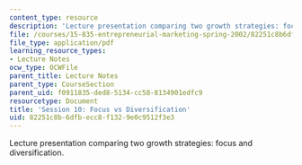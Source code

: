 ```yaml
---
content_type: resource
description: 'Lecture presentation comparing two growth strategies: focus and diversification.'
file: /courses/15-835-entrepreneurial-marketing-spring-2002/82251c8b6dfbecc8f1329e0c9512f3e3_session10.pdf
file_type: application/pdf
learning_resource_types:
- Lecture Notes
ocw_type: OCWFile
parent_title: Lecture Notes
parent_type: CourseSection
parent_uid: f0911835-ded8-5134-cc58-8134901edfc9
resourcetype: Document
title: 'Session 10: Focus vs Diversification'
uid: 82251c8b-6dfb-ecc8-f132-9e0c9512f3e3
---
```

Lecture presentation comparing two growth strategies: focus and diversification.

